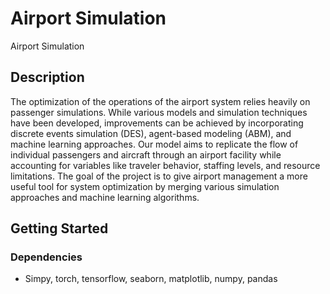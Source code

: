 # Airport Simulation

Airport Simulation

## Description

The optimization of the operations of the airport system relies heavily on passenger simulations. While various models and simulation techniques have been developed, improvements can be achieved by incorporating discrete events simulation (DES), agent-based modeling (ABM), and machine learning approaches. Our model aims to replicate the flow of individual passengers and aircraft through an airport facility while accounting for variables like traveler behavior, staffing levels, and resource limitations. The goal of the project is to give airport management a more useful tool for system optimization by merging various simulation approaches and machine learning algorithms.

## Getting Started

### Dependencies

* Simpy, torch, tensorflow, seaborn, matplotlib, numpy, pandas

